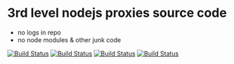 # 3rd level nodejs proxies source code #

* no logs in repo
* no node modules & other junk code

[![Build Status](https://ci.catalogi.ru/job/creepy-proxy-nodejs/badge/icon)](https://ci.catalogi.ru/job/creepy-proxy-nodejs/)
[![Build Status](https://ci.catalogi.ru/buildStatus/icon?job=creepy-proxy-nodejs)](https://ci.catalogi.ru/job/creepy-proxy-nodejs/)
[![Build Status](https://ci.catalogi.ru/job/creepy-proxy-nodejs/badge/icon)](https://ci.catalogi.ru/job/creepy-proxy-nodejs)
[![Build Status](https://ci.catalogi.ru/buildStatus/icon?job=creepy-proxy-nodejs)](https://ci.catalogi.ru/job/creepy-proxy-nodejs)
